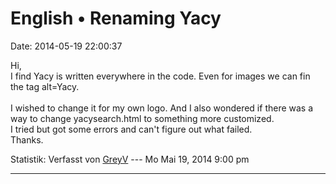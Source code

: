 English • Renaming Yacy
=======================

Date: 2014-05-19 22:00:37

Hi,\
I find Yacy is written everywhere in the code. Even for images we can
fin the tag alt=Yacy.\
\
I wished to change it for my own logo. And I also wondered if there was
a way to change yacysearch.html to something more customized.\
I tried but got some errors and can\'t figure out what failed.\
Thanks.

Statistik: Verfasst von
[GreyV](http://forum.yacy-websuche.de/memberlist.php?mode=viewprofile&u=9402)
--- Mo Mai 19, 2014 9:00 pm

------------------------------------------------------------------------
